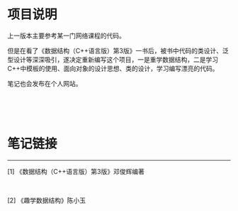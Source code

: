 # 项目说明
上一版本主要参考某一门网络课程的代码。

但是在看了《数据结构（C++语言版）第3版》一书后，被书中代码的类设计、泛型设计等深深吸引，遂决定重新编写这个项目，一是重学数据结构，二是学习C++中模板的使用、面向对象的设计思想、类的设计，学习编写漂亮的代码。

笔记也会发布在个人网站。

<br><br><br>

# 笔记链接


------
[1] 《数据结构（C++语言版）第3版》邓俊辉编著

<br>

[2] 《趣学数据结构》陈小玉
